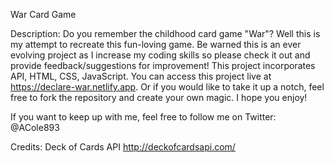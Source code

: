 War Card Game

Description:
Do you remember the childhood card game "War"? Well this is my attempt to recreate this fun-loving game. Be warned this is an ever evolving project as I increase my coding skills so please check it out and provide feedback/suggestions for improvement! This project incorporates API, HTML, CSS, JavaScript. You can access this project live at https://declare-war.netlify.app. Or if you would like to take it up a notch, feel free to fork the repository and create your own magic. I hope you enjoy!


If you want to keep up with me, feel free to follow me on Twitter:  @ACole893

Credits:
Deck of Cards API
http://deckofcardsapi.com/